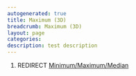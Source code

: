 ```yaml
---
autogenerated: true
title: Maximum (3D)
breadcrumb: Maximum (3D)
layout: page
categories: 
description: test description
---
```


1.  REDIRECT [Minimum/Maximum/Median](Minimum_Maximum_Median)
